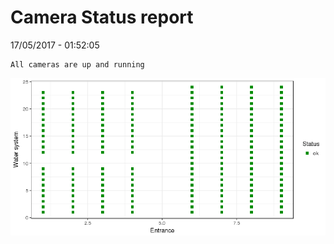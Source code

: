 Camera Status report
================
17/05/2017 - 01:52:05

    All cameras are up and running

![](camreport_files/figure-markdown_github/unnamed-chunk-2-1.png)
